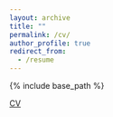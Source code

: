 ```yaml
---
layout: archive
title: ""
permalink: /cv/
author_profile: true
redirect_from:
  - /resume
---
```


{% include base_path %}


[CV](https://www.dropbox.com/s/74o9pth7eg8wxd1/RomaniniCV2019.pdf?dl=0)
